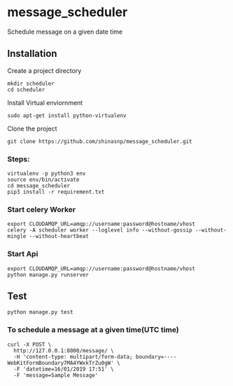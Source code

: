 # message_scheduler
Schedule message on a given date time
## Installation

Create a project directory

```
mkdir scheduler
cd scheduler
```

Install Virtual enviornment

```
sudo apt-get install python-virtualenv
```
Clone the project

```
git clone https://github.com/shinasnp/message_scheduler.git

```

### Steps:
```
virtualenv -p python3 env
source env/bin/activate
cd message_scheduler
pip3 install -r requirement.txt
```
### Start celery  Worker
```
export CLOUDAMQP_URL=amqp://username:password@hostname/vhost
celery -A scheduler worker --loglevel info --without-gossip --without-mingle --without-heartbeat
```
### Start Api
```
export CLOUDAMQP_URL=amqp://username:password@hostname/vhost
python manage.py runserver
```
## Test
```
python manage.py test
```
### To schedule a message at a given time(UTC time)
```
curl -X POST \
  http://127.0.0.1:8000/message/ \
  -H 'content-type: multipart/form-data; boundary=----WebKitFormBoundary7MA4YWxkTrZu0gW' \
  -F 'datetime=16/01/2019 17:51' \
  -F 'message=Sample Message'
```
